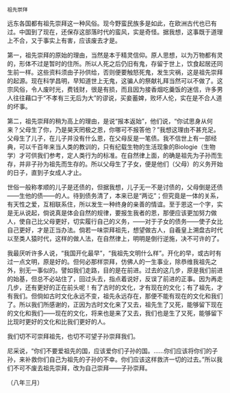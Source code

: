     祖先崇拜 

   远东各国都有祖先崇拜这一种风俗。现今野蛮民族多是如此，在欧洲古代也已有过。中国到了现在，还保存这部落时代的蛮风，实是奇怪。据我想，这事既于道理上不合，又于事实上有害，应该废去才是。

   第一，祖先崇拜的原始的理由，当然是本于精灵信仰。原人思想，以为万物都有灵的，形体不过是暂时的住所。所以人死之后仍旧有鬼，存留于世上，饮食起居还同生前一样。这些资料须由子孙供给，否则便要触怒死鬼，发生灾祸，这是祖先崇拜的起源。现在科学昌明，早知道世上无鬼，这骗人的祭献礼拜当然可以不做了。这宗风俗，令人废时光，费钱财，很是有损，而且因为接香烟吃羹饭的迷信，许多男人往往藉口于“不孝有三无后为大”的谬说，买妾蓄婢，败坏人伦，实在是不合人道的坏事。

   第二，祖先崇拜的稍为高上的理由，是说“报本返始”，他们说，“你试思身从何来？父母生了你，乃是昊天罔极之恩，你哪可不报答他？”我想这理由不甚充足。父母生了儿子，在儿子并没有什么恩，在父母反是一笔债。我不信世上有一部经典，可以千百年来当人类的教训的，只有纪载生物的生活现象的Biologie（生物学）才可供我们参考，定人类行为的标准。在自然律上面，的确是祖先为子孙而生存，并非子孙为祖先而生存的。所以父母生了子女，便是他们（父母）的义务开始的日子，直到子女成人才止。

   世俗一般称孝顺的儿子是还债的，但据我想，儿子无一不是讨债的，父母倒是还债——生他的债——的人。待到债务清了，本来已是“两讫”；但究竟是一体的关系，有天性之爱，互相联系住，所以发生一种终身的亲善的情谊。至于恩这一个字，实是无从说起，倘说真是体会自然的规律，要报生我者的恩，那便应该更加努力做人，使自己比父母更好，切实履行自己的义务，——对于子女的债务——使子女比自己更好，才是正当办法。倘若一味崇拜祖先，想望做古人，自羲皇上溯盘古时代以至类人猿时代，这样的做人法，在自然律上，明明是倒行逆施，决不可许的了。

   我最厌听许多人说，“我国开化最早”，“我祖先文明什么样”。开化的早，或古时有过一点文明，原是好的。但何必那样崇拜，仿佛人的一生事业，除恭维我祖先之外，别无一事似的。譬如我们走路，目的是在前进。过去的这几步，原是我们前进的始基，但总不必站住了，回过头去，指点着说好，反误了前进的正事。因为再走几步，还有更好的正在前头呢！有了古时的文化，才有现在的文化；有了祖先，才有我们。但倘如古时文化永远不变，祖先永远存在，那便不能有现在的文化和我们了。所以我们所感谢的，正因为古时文化来了又去，祖先生了又死，能够留下现在的文化和我们——现在的文化，将来也是来了又去，我们也是生了又死，能够留下比现时更好的文化和比我们更好的人。

   我们切不可崇拜祖先，也切不可望子孙崇拜我们。

   尼采说，“你们不要爱祖先的国，应该爱你们子孙的国。……你们应该将你们的子孙，来补救你们自己为祖先的子孙的不幸。你们应该这样救济一切的过去。”所以我们不可不废去祖先崇拜，改为自己崇拜——子孙崇拜。

   （八年三月）

